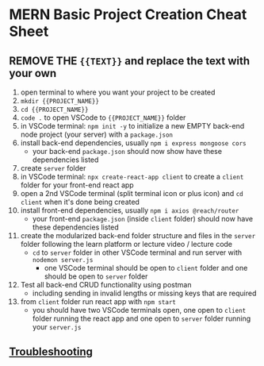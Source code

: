 # MERN Basic Project Creation Cheat Sheet

## REMOVE THE `{{TEXT}}` and replace the text with your own

1. open terminal to where you want your project to be created
2. `mkdir {{PROJECT_NAME}}`
3. `cd {{PROJECT_NAME}}`
4. `code .` to open VSCode to `{{PROJECT_NAME}}` folder
5. in VSCode terminal: `npm init -y` to initialize a new EMPTY back-end node project (your server) with a `package.json`
6. install back-end dependencies, usually `npm i express mongoose cors`
   - your back-end `package.json` should now show have these dependencies listed
7. create `server` folder
8. in VSCode terminal: `npx create-react-app client` to create a `client` folder for your front-end react app
9. open a 2nd VSCode terminal (split terminal icon or plus icon) and `cd client` when it's done being created
10. install front-end dependencies, usually `npm i axios @reach/router`
    - your front-end `package.json` (inside `client` folder) should now have these dependencies listed
11. create the modularized back-end folder structure and files in the `server` folder following the learn platform or lecture video / lecture code
    - `cd` to `server` folder in other VSCode terminal and run server with `nodemon server.js`
      - one VSCode terminal should be open to `client` folder and one should be open to `server` folder
12. Test all back-end CRUD functionality using postman
    - including sending in invalid lengths or missing keys that are required
13. from `client` folder run react app with `npm start`
    - you should have two VSCode terminals open, one open to `client` folder running the react app and one open to `server` folder running your `server.js`

## [Troubleshooting](https://github.com/TheCodingDojo/student_md_docs/blob/master/CA-OC/mern/troubleshooting.md)
